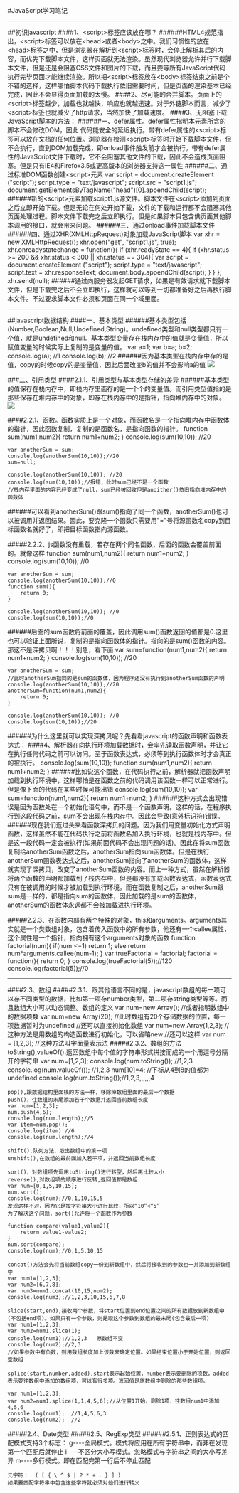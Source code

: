 #JavaScript学习笔记

----------

##初识javascript
####1、<script\>标签应该放在哪？
######HTML4规范指出，<script\>标签可以放在<head\>或者<body\>之中。我们习惯性的放在<head\>标签之中，但是浏览器在解析到<script\>标签时，会停止解析其后的内容，而优先下载脚本文件，这样页面就无法渲染。虽然现代浏览器允许并行下载脚本文件，但是还是会阻塞CSS文件和图片的下载，而且要等所有JavaScript代码执行完毕页面才能继续渲染。所以把<script\>标签放在<body\>标签结束之前是个不错的选择，这样哪怕脚本代码下载执行依旧需要时间，但是页面的渲染基本已经完成，因此不会显得页面加载的太慢。
####2、尽可能的合并脚本。页面上的<script\>标签越少，加载也就越快，响应也就越迅速。对于外链脚本而言，减少了<script\>标签也就减少了http请求，当然加快了加载速度。
####3、无阻塞下载JavaScript脚本的方法：
######一、defer属性。defer属性指明本元素所含的脚本不会修改DOM，因此 代码能安全的延迟执行。带有defer属性的<script\>标签可以放在文档的任何位置。浏览器在检测<script\>标签时开始下载脚本文件，但不会执行，直到DOM加载完成，即onload事件触发前才会被执行。带有defer属性的JavaScript文件下载时，它不会阻塞其他文件的下载，因此不会造成页面阻塞。但是只有IE4和Firefox3.5或更高版本的浏览器支持这一属性
######二、通过标准DOM函数创建<script\>元素
    var script = document.createElement ("script");
    script.type = "text/javascript";
    script.src = "script1.js";
    document.getElementsByTagName("head")[0].appendChild(script);
######新的<script\>元素加载script1.js源文件。脚本文件在<script\>添加到页面之后立即开始下载。但是无论在何处开始下载，文件的下载和运行都不会阻塞其他页面处理过程。脚本文件下载完之后立即执行。但是如果脚本只包含供页面其他脚本调用的接口，就会带来问题。
######三、通过onload事件加载脚本文件
######四、通过XHR(XMLHttpRequest)对象加载JavaScript脚本
    var xhr = new XMLHttpRequest();
    xhr.open("get", "script1.js", true);
    xhr.onreadystatechange = function(){
    if (xhr.readyState == 4){
        if (xhr.status >= 200 && xhr.status < 300 || xhr.status == 304){
            var script = document.createElement ("script");
            script.type = "text/javascript";
            script.text = xhr.responseText;
            document.body.appendChild(script);
        }
    }
    };
    xhr.send(null);
######通过向服务器发起GET请求，如果是有效请求就下载脚本文件，但是下载完之后不会立即执行，这样就可以等到一切都准备好之后再执行脚本文件。不过要求脚本文件必须和页面在同一个域里面。

----------
##javascript数据结构
####一、基本类型
######基本类型包括(Number,Boolean,Null,Undefined,String)。undefined类型和null类型都只有一个值，就是undefined和null。基本类型变量存在栈内存中的值就是变量值，所以赋值变量的时候实际上复制的是变量的值。
    var a=1;
	var b=a;
	b=2;
	console.log(a);     //1
	console.log(b);     //2
######因为基本类型在栈内存中存的是值，copy的时候copy的是变量值，因此后面改变b的值并不会影响a的值
![](http://i.imgur.com/smwN5Hm.png)


###二、引用类型
####2.1.1、引用类型与基本类型存储的差异
######基本类型的值保存在栈内存中，即栈内存里面存的是一个个的变量值。而引用类型值指的是那些保存在堆内存中的对象，即存在栈内存中的是指针，指向堆内存中的对象。
![](http://i.imgur.com/JCMkylH.png)

####2.2.1、函数。函数实质上是一个对象，而函数名是一个指向堆内存中函数体的指针，因此函数复制，复制的是函数名，是指向函数的指针。
	function sum(num1,num2){
		return num1+num2;
	}
	console.log(sum(10,10));   //20

	var anotherSum = sum;
	console.log(anotherSum(10,10));//20
	sum=null;

	console.log(anotherSum(10,10)); //20
	console.log(sum(10,10));//报错，此时sum已经不是一个函数
    //栈内存里面的内容已经变成了null，sum已经被回收但是anoither()依旧指向堆内存中的函数体
######可以看到anotherSum()跟sum()指向了同一个函数，anotherSum()也可以被调用并返回结果。因此，要克隆一个函数只需要用"="号将源函数名copy到目标函数名就好了，即把目标函数指向源函数。


#####2.2.2、js函数没有重载，若存在两个同名函数，后面的函数会覆盖前面的。就像这样
    function sum(num1,num2){
		return num1+num2;
	}
	console.log(sum(10,10));   //0

	var anotherSum = sum;
	console.log(anotherSum(10,10));//0
	function sum(){
		return 0;
	}

	console.log(anotherSum(10,10)); //0
	console.log(sum(10,10));//0
######后面的sum函数将前面的覆盖，因此调用sum()函数返回的值都是0.这里也可以验证上面所说，复制的是指向函数体的指针。指向的是sum()函数的内容。那这不是深拷贝啊！！！别急，看下面
    var sum=function(num1,num2){
		return num1+num2;
	}
	console.log(sum(10,10));   //20

	var anotherSum = sum;
    //此时anotherSum指向的是sum的函数体，因为程序还没有执行到anotherSum函数的声明
	console.log(anotherSum(10,10));//20
	anotherSum=function(num1,num2){
		return 0;
	}

	console.log(anotherSum(10,10)); //0
	console.log(sum(10,10));//20
######为什么这里就可以实现深拷贝呢？先看看javascript的函数声明和函数表达式：
####4、解析器在向执行环境加载数据时，会率先读取函数声明，并让它在执行任何代码之前可以访问。至于函数表达式，必须等到执行函数体时才会真正的被执行。
    console.log(sum(10,10));
    function sum(num1,num2){
        return num1+num2;
    }
######比如说这个函数，在代码执行之前，解析器就把函数声明加载到执行环境中，这样哪怕是在函数之前的代码调用该函数一样可以正常进行。但是像下面的代码在某些时候可能出错
    console.log(sum(10,10));
    var sum=function(num1,num2){
        return num1+num2;
    }
######这种方式会出现错误是因为函数处在一个初始化语句中，而不是一个函数声明。这样的话，在程序执行到这段代码之前，sum不会出现在栈内存中。因此会导致(意外标识符)错误。
######现在我们返过头来看函数深拷贝的问题。因为我们用变量初始化方式声明函数，这样虽然不能在代码执行之前将函数名加入执行环境，也就是栈内存中。但是这一段代码一定会被执行(如果前面代码不会出现问题的话)。因此在将sum函数复制给anotherSum函数之后，anotherSum指向sum函数体。但是在执行anotherSum函数表达式之后，anotherSum指向了anotherSum的函数体，这样就实现了深拷贝，改变了anotherSum函数的内容。而上一种方式，虽然在解析器将两个函数的声明都加载到了栈内存中，但是都没有加载函数表达式，函数表达式只有在被调用的时候才被加载到执行环境。而在函数复制之后，anotherSum跟sum是一样的，都是指向sum的函数体，因此加载的是sum的函数体，anotherSum的函数体永远都不会被加载进执行环境。


#####2.2.3、在函数内部有两个特殊的对象，this和arguments。arguments其实就是一个类数组对象，包含着传入函数中的所有参数，他还有一个callee属性，这个属性是一个指针，指向拥有这个arguments对象的函数
    function factorial(num){
		if(num <=1)
			return 1;
		else
			return num*arguments.callee(num-1);
		}
	var trueFactorial = factorial;
	factorial = function(){
		return 0;
		}
	console.log(trueFactorial(5));//120
	console.log(factorial(5));//0

----------
####2.3、数组
#####2.3.1、跟其他语言不同的是，javascript数组的每一项可以存不同类型的数据，比如第一项存number类型，第二项存string类型等等。而且数组大小可以动态调整。数组的定义
    var num=new Array();
    //或者指明数组中的数据项数
    var num=new Array(20);
    //此时数组有20个存储数据的位置，每一项数据暂时为undefined
    //还可以直接初始化数组
    var num=new Array(1,2,3);
    //这种方法是用数组的构造函数进行初始化，可以省略new
    //还可以这样
    var num = [1,2,3];
    //这种方法叫字面量表示法
#####2.3.2、数组的方法
    toString(),valueOf().返回数组中每个值的字符串形式拼接而成的一个用逗号分隔开的字符串
    var num=[1,2,3];
    console.log(num.toString()); //1,2,3
    console.log(num.valueOf()); //1,2,3
    num[10]=4;
    //下标从4到8的值都为undefined
    console.log(num.toString());//1,2,3,,,,,,4
    
    pop(),跟数据结构里面栈的方法一样，移除掉数组里面的最后一个数据
    push()，往数组的末尾添加若干个数据并返回当前数组长度
    var num=[1,2,3];
    num.push(4,6);
    console.log(num.length);//5
    var item=num.pop();
    console.log(item) //6
    console.log(num.length);//4
    
    shift().队列方法，取出数组中的第一项
    unshift(),在数组的最前面加入若干项，并返回当前数组长度
    
    sort()，对数组项先调用toString()进行转型，然后再比较大小
    reverse(),对数组项的顺序进行反转,返回值都是数组
    var num=[0,1,5,10,15];
    num.sort();
    console.log(num);//0,1,10,15,5
    发现这样不对，因为它是按字符串大小进行比较，所以“10”<“5”
    为了解决这个问题，sort()允许将一个函数作为参数

    function compare(value1,value2){
		return value1-value2;
	}
    num.sort(compare);
    console.log(num);//0,1,5,10,15

    concat()方法会先将当前数组copy一份到新数组中，然后将接收到的参数也一并添加到新数组中
    var num1=[1,2,3];
    var num2=[6,7,8];
    var num3=num1.concat(10,15,num2);
    console.log(num3);//1,2,3,10,15,6,7,8

    slice(start,end),接收两个参数，将start位置到end位置之间的所有数据放到新数组中(不包括end项)。如果只有一个参数，则是取这个参数到数组的最末尾(包含最后一项)
    var num1=[1,2,3];
    var num2=num1.slice(1);
    console.log(num1);//1,2,3   原数组不变
    console.log(num2);//2,3
    //如果参数中有负数，则用数组长度加上该数来确定位置。如果结束位置小于开始位置，则返回空数组

    splice(start,number,added),start表示起始位置，number表示要删除的项数，added表示要往数组中添加的数组项，可以有很多项。返回值是原数组中删除的那些数组项。

    var num1=[1,2,3];
    var num2=num1.splice(1,1,4,5,6);//从位置1开始，删除1项，往数组num1中添加4,5,6
    console.log(num1);  //1,4,5,6,3
    console.log(num2);  //2
#####2.4、Date类型
#####2.5、RegExp类型
######2.5.1、正则表达式的匹配模式支持3个标志：
    g----全局模式。模式将应用在所有字符串中，而非在发现第一个匹配后就停止
    i----不区分大小写模式。忽略模式与字符串之间的大小写差异
    m----多行模式。即在匹配完第一行后不停止匹配

    元字符：  ( [ { \ ^ $ | ? * + . } ] )
    如果要匹配字符串中包含这些字符就必须对他们进行转义

    

